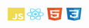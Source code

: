 

<div style="display: inline_block"><br>
  <img align="center" alt="javaScrpitVit" height="30" width="40" src="https://raw.githubusercontent.com/devicons/devicon/master/icons/javascript/javascript-plain.svg">
  <img align="center" alt="reactVit" height="30" width="40" src="https://raw.githubusercontent.com/devicons/devicon/master/icons/react/react-original.svg">
  <img align="center" alt="HTMLVit" height="30" width="40" src="https://raw.githubusercontent.com/devicons/devicon/master/icons/html5/html5-original.svg">
  <img align="center" alt="CSSVit" height="30" width="40" src="https://raw.githubusercontent.com/devicons/devicon/master/icons/css3/css3-original.svg">
</div>
